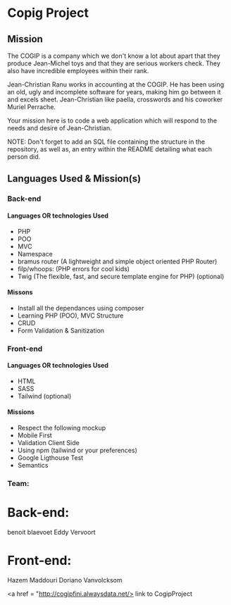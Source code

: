 # Copig Project


## Mission 

The COGIP is a company which we don't know a lot about apart that they produce Jean-Michel toys and that they are serious workers check. They also have incredible employees within their rank.

Jean-Christian Ranu works in accounting at the COGIP. He has been using an old, ugly and incomplete software for years, making him go between it and excels sheet. Jean-Christian like paella, crosswords and his coworker Muriel Perrache.

Your mission here is to code a web application which will respond to the needs and desire of Jean-Christian.

NOTE: Don't forget to add an SQL file containing the structure in the repository, as well as, an entry within the README detailing what each person did.

## Languages Used & Mission(s)

### Back-end
#### Languages OR technologies Used

- PHP
- POO
- MVC
- Namespace
- bramus router (A lightweight and simple object oriented PHP Router)
- filp/whoops: (PHP errors for cool kids)
- Twig (The flexible, fast, and secure
template engine for PHP) (optional)

#### Missons

- Install all the dependances using composer 
- Learning PHP (POO), MVC Structure
- CRUD
- Form Validation & Sanitization 

### Front-end 
#### Languages OR technologies Used
- HTML
- SASS
- Tailwind (optional)

#### Missions 
- Respect the following mockup
- Mobile First 
- Validation Client Side 
- Using npm (tailwind or your preferences)
- Google Ligthouse Test 
- Semantics

### Team:

# Back-end:
benoit blaevoet
Eddy Vervoort

# Front-end:
Hazem Maddouri
Doriano Vanvolcksom



<a href = "http://cogipfini.alwaysdata.net/> link to CogipProject </a>
